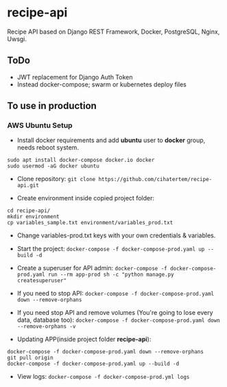 # recipe-api

Recipe API based on Django REST Framework, Docker, PostgreSQL, Nginx, Uwsgi.

## ToDo

- JWT replacement for Django Auth Token
- Instead docker-compose; swarm or kubernetes deploy files

## To use in production

### AWS Ubuntu Setup

- Install docker requirements and add **ubuntu** user to **docker** group, needs reboot system.

```shell
sudo apt install docker-compose docker.io docker
sudo usermod -aG docker ubuntu
```

- Clone repository: `git clone https://github.com/cihatertem/recipe-api.git`

- Create environment inside copied project folder:

```shell
cd recipe-api/
mkdir environment
cp variables_sample.txt environment/variables_prod.txt
```

- Change variables-prod.txt keys with your own credentials & variables.

- Start the project: `docker-compose -f docker-compose-prod.yaml up --build -d`

- Create a superuser for API admin: `docker-compose -f docker-compose-prod.yaml run --rm app-prod sh -c "python manage.py createsuperuser"`

- If you need to stop API: `docker-compose -f docker-compose-prod.yaml down --remove-orphans`

- If you need stop API and remove volumes (You're going to lose every data, database too): `docker-compose -f docker-compose-prod.yaml down --remove-orphans -v`

- Updating APP(inside project folder **recipe-api**):

```shell
docker-compose -f docker-compose-prod.yaml down --remove-orphans
git pull origin
docker-compose -f docker-compose-prod.yaml up --build -d
```

- View logs: `docker-compose -f docker-compose-prod.yml logs`
